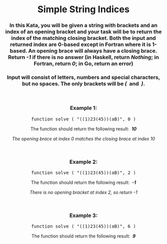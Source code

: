 <div align = 'center'>

# Simple String Indices

</div>

<div align = 'center'>

<h3>In this Kata, you will be given a string with brackets and an index of an opening bracket and your task will be to return the index of the matching closing bracket. Both the input and returned index are 0-based except in Fortran where it is 1-based. An opening brace will always have a closing brace. Return <em>-1</em> if there is no answer (in Haskell, return <em>Nothing</em>; in Fortran, return <em>0</em>; in Go, return an error)</h3>

<h3>Input will consist of letters, numbers and special characters, but no spaces. The only brackets will be <em>(</em>&nbsp; and &nbsp;<em>)</em>.</h3>

<br>

<h3>Example 1:</h3>

<pre>function solve&nbsp;(&nbsp;"((1)23(45))(aB)", 0&nbsp;)</pre>

<p>The function should return the following result: &nbsp;<strong><em>10</em></strong></p>
<p><em>The opening brace at index 0 matches the closing brace at index 10</em></p>

<br>

<h3>Example 2:</h3>

<pre>function solve&nbsp;(&nbsp;"((1)23(45))(aB)", 2&nbsp;)</pre>

<p>The function should return the following result: &nbsp;<strong><em>-1</em></strong></p>
<p><em>There is no opening bracket at index 2, so return -1</em></p>

<br>

<h3>Example 3:</h3>

<pre>function solve&nbsp;(&nbsp;"((1)23(45))(aB)", 6&nbsp;)</pre>

<p>The function should return the following result: &nbsp;<strong><em>9</em></strong></p>

</div>
